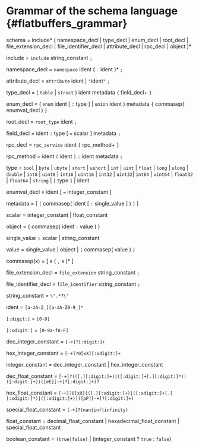 Grammar of the schema language    {#flatbuffers_grammar}
==============================

schema = include*
         ( namespace\_decl | type\_decl | enum\_decl | root\_decl |
           file_extension_decl | file_identifier_decl |
           attribute\_decl | rpc\_decl | object )*

include = `include` string\_constant `;`

namespace\_decl = `namespace` ident ( `.` ident )* `;`

attribute\_decl = `attribute` ident | `"`ident`"` `;`

type\_decl = ( `table` | `struct` ) ident metadata `{` field\_decl+ `}`

enum\_decl = ( `enum` ident [ `:` type ] | `union` ident )  metadata `{`
commasep( enumval\_decl ) `}`

root\_decl = `root_type` ident `;`

field\_decl = ident `:` type [ `=` scalar ] metadata `;`

rpc\_decl = `rpc_service` ident `{` rpc\_method+ `}`

rpc\_method = ident `(` ident `)` `:` ident metadata `;`

type = `bool` | `byte` | `ubyte` | `short` | `ushort` | `int` | `uint` |
`float` | `long` | `ulong` | `double` |
`int8` | `uint8` | `int16` | `uint16` | `int32` | `uint32`| `int64` | `uint64` |
`float32` | `float64` |
`string` | `[` type `]` | ident

enumval\_decl = ident [ `=` integer\_constant ]

metadata = [ `(` commasep( ident [ `:` single\_value ] ) `)` ]

scalar = integer\_constant | float\_constant

object = { commasep( ident `:` value ) }

single\_value = scalar | string\_constant

value = single\_value | object | `[` commasep( value ) `]`

commasep(x) = [ x ( `,` x )\* ]

file_extension_decl = `file_extension` string\_constant `;`

file_identifier_decl = `file_identifier` string\_constant `;`

string\_constant = `\".*?\"`

ident = `[a-zA-Z_][a-zA-Z0-9_]*`

`[:digit:]` = `[0-9]`

`[:xdigit:]` = `[0-9a-fA-F]`

dec\_integer\_constant = `[-+]?[:digit:]+`

hex\_integer\_constant = `[-+]?0[xX][:xdigit:]+`

integer\_constant = dec\_integer\_constant | hex\_integer\_constant

dec\_float\_constant = `[-+]?(([.][:digit:]+)|([:digit:]+[.][:digit:]*)|([:digit:]+))([eE][-+]?[:digit:]+)?`

hex\_float\_constant = `[-+]?0[xX](([.][:xdigit:]+)|([:xdigit:]+[.][:xdigit:]*)|([:xdigit:]+))([pP][-+]?[:digit:]+)`

special\_float\_constant = `[-+]?(nan|inf|infinity)`

float\_constant = decimal\_float\_constant | hexadecimal\_float\_constant | special\_float\_constant

boolean\_constant = `(true|false)` | (integer\_constant ? `true` : `false`)
